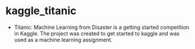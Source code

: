 # kaggle_titanic
* Titanic: Machine Learning from Disaster is a getting started competition in Kaggle. The project was created to get started to kaggle and was used as a machine learning assignment.
